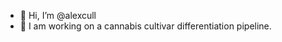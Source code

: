 - 👋 Hi, I’m @alexcull
- 👀 I am working on a cannabis cultivar differentiation pipeline.

<!---
alexcull/alexcull is a ✨ special ✨ repository because its `README.md` (this file) appears on your GitHub profile.
You can click the Preview link to take a look at your changes.
--->
